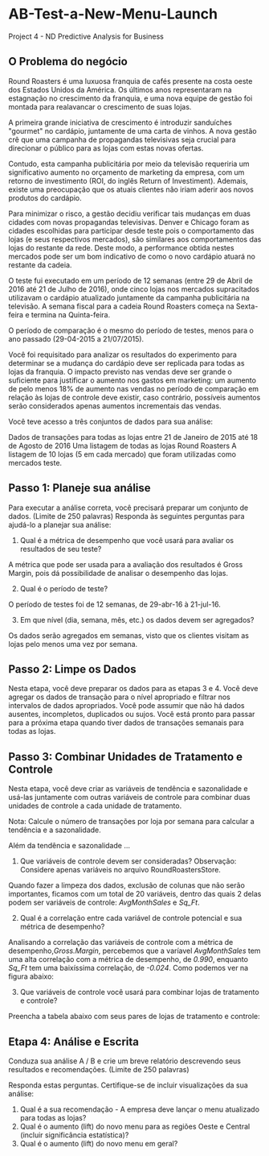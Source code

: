 # AB-Test-a-New-Menu-Launch
Project 4 - ND Predictive Analysis for Business


## O Problema do negócio
Round Roasters é uma luxuosa franquia de cafés presente na costa oeste dos Estados Unidos da América. Os últimos anos representaram na estagnação no crescimento da franquia, e uma nova equipe de gestão foi montada para realavancar o crescimento de suas lojas.

A primeira grande iniciativa de crescimento é introduzir sanduíches "gourmet" no cardápio, juntamente de uma carta de vinhos. A nova gestão crê que uma campanha de propagandas televisivas seja crucial para direcionar o público para as lojas com estas novas ofertas.

Contudo, esta campanha publicitária por meio da televisão requeriria um significativo aumento no orçamento de marketing da empresa, com um retorno de investimento (ROI, do inglês Return of Investiment). Ademais, existe uma preocupação que os atuais clientes não iriam aderir aos novos produtos do cardápio.

Para minimizar o risco, a gestão decidiu verificar tais mudanças em duas cidades com novas propagandas televisivas. Denver e Chicago foram as cidades escolhidas para participar desde teste pois o comportamento das lojas (e seus respectivos mercados), são similares aos comportamentos das lojas do restante da rede. Deste modo, a performance obtida nestes mercados pode ser um bom indicativo de como o novo cardápio atuará no restante da cadeia.

O teste fui executado em um período de 12 semanas (entre 29 de Abril de 2016 até 21 de Julho de 2016), onde cinco lojas nos mercados supracitados utilizavam o cardápio atualizado juntamente da campanha publicitária na televisão. A semana fiscal para a cadeia Round Roasters começa na Sexta-feira e termina na Quinta-feira.

O período de comparação é o mesmo do período de testes, menos para o ano passado (29-04-2015 a 21/07/2015).

Você foi requisitado para analizar os resultados do experimento para determinar se a mudança do cardápio deve ser replicada para todas as lojas da franquia. O impacto previsto nas vendas deve ser grande o suficiente para justificar o aumento nos gastos em marketing: um aumento de pelo menos 18% de aumento nas vendas no período de comparação em relação às lojas de controle deve existir, caso contrário, possíveis aumentos serão considerados apenas aumentos incrementais das vendas.

Você teve acesso a três conjuntos de dados para sua análise:

Dados de transações para todas as lojas entre 21 de Janeiro de 2015 até 18 de Agosto de 2016
Uma listagem de todas as lojas Round Roasters
A listagem de 10 lojas (5 em cada mercado) que foram utilizadas como mercados teste.

## Passo 1: Planeje sua análise
Para executar a análise correta, você precisará preparar um conjunto de dados. (Limite de 250 palavras)
Responda às seguintes perguntas para ajudá-lo a planejar sua análise:

1.	Qual é a métrica de desempenho que você usará para avaliar os resultados de seu teste?

A métrica que pode ser usada para a avaliação dos resultados é Gross Margin, pois dá possibilidade de analisar o desempenho das lojas.

2.	Qual é o período de teste?

O período de testes foi de 12 semanas, de 29-abr-16 à 21-jul-16.

3.	Em que nível (dia, semana, mês, etc.) os dados devem ser agregados?

Os dados serão agregados em semanas, visto que os clientes visitam as lojas pelo menos uma vez por semana.

## Passo 2: Limpe os Dados 
Nesta etapa, você deve preparar os dados para as etapas 3 e 4. Você deve agregar os dados de transação para o nível apropriado e filtrar nos intervalos de dados apropriados. Você pode assumir que não há dados ausentes, incompletos, duplicados ou sujos. Você está pronto para passar para a próxima etapa quando tiver dados de transações semanais para todas as lojas.

## Passo 3: Combinar Unidades de Tratamento e Controle
Nesta etapa, você deve criar as variáveis de tendência e sazonalidade e usá-las juntamente com outras variáveis de controle para combinar duas unidades de controle a cada unidade de tratamento. 

Nota: Calcule o número de transações por loja por semana para calcular a tendência e a sazonalidade.

Além da tendência e sazonalidade ...

1.	Que variáveis de controle devem ser consideradas? Observação: Considere apenas variáveis no arquivo RoundRoastersStore.

Quando fazer a limpeza dos dados, exclusão de colunas que não serão importantes, ficamos com um total de 20 variáveis, dentro das quais 2 delas podem ser variáveis de controle: *AvgMonthSales* e *Sq_Ft*.

2.	Qual é a correlação entre cada variável de controle potencial e sua métrica de desempenho?

Analisando a correlação das variáveis de controle com a métrica de desempenho,*Gross.Margin*, percebemos que a varíavel *AvgMonthSales* tem uma alta correlação com a métrica de desempenho, de *0.990*, enquanto *Sq_Ft* tem uma baixíssima correlação, de *-0.024*. Como podemos ver na figura abaixo:


3.	Que variáveis de controle você usará para combinar lojas de tratamento e controle?

Preencha a tabela abaixo com seus pares de lojas de tratamento e controle:

## Etapa 4: Análise e Escrita
Conduza sua análise A / B e crie um breve relatório descrevendo seus resultados e recomendações. (Limite de 250 palavras)

Responda estas perguntas. Certifique-se de incluir visualizações da sua análise:

1.	Qual é a sua recomendação - A empresa deve lançar o menu atualizado para todas as lojas?
2.	Qual é o aumento (lift) do novo menu para as regiões Oeste e Central (incluir significância estatística)?
3.	Qual é o aumento (lift) do novo menu em geral?
